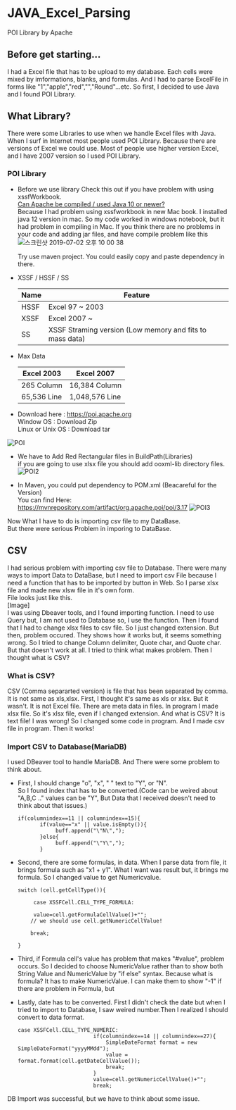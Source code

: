 # JAVA_Excel_Parsing
POI Library by Apache

## Before get starting...
I had a Excel file that has to be upload to my database. 
Each cells were mixed by  imformations, blanks,
 and formulas. And I had to parse ExcelFile in forms
  like "1","apple","red","","Round"...etc. So first, 
  I decided to use Java and I found POI Library.

## What Library?
There were some Libraries to use when 
we handle Excel files with Java. When I 
surf in Internet most people used POI Library. 
Because there are versions of Excel we could use. 
Most of people use higher version Excel, and I have 2007 version so I used POI Library. 

### POI Library
- Before we use library
    Check this out if you have problem with using xssfWorkbook.\
    [Can Apache be compiled / used Java 10 or newer?](https://poi.apache.org/help/faq.html#faq-java10)\
    Because I had problem using xssfworkbook in new Mac book. I installed java 12 version in mac. 
    So my code worked in windows notebook, but it had problem in compiling in Mac.
    If you think there are no problems in your code and adding jar files, and have compile problem like this
    ![스크린샷 2019-07-02 오후 10 00 38](https://user-images.githubusercontent.com/32008149/60514655-e5186a00-9d14-11e9-9f5a-eab1df34fae1.png)
    
    Try use maven project. You could easily copy and paste dependency in there.

- XSSF / HSSF / SS
  
  Name | Feature 
  ----- | ------      
  HSSF | Excel 97 ~ 2003
  XSSF | Excel 2007 ~
  SS   | XSSF Straming version (Low memory and fits to mass data)  
   
- Max Data

    Excel 2003 | Excel 2007 
    ----- | -----
    265 Column | 16,384 Column
    65,536 Line | 1,048,576 Line

- Download here : https://poi.apache.org \
Window OS : Download Zip\
Linux or Unix OS : Download tar

![POI](https://user-images.githubusercontent.com/32008149/60108008-dffe6c80-97a2-11e9-963f-7d87a7cf7d5a.PNG)

- We have to Add Red Rectangular files in BuildPath(Libraries)\
if you are going to use xlsx file you should add ooxml-lib directory files.
![POI2](https://user-images.githubusercontent.com/32008149/60109091-afb7cd80-97a4-11e9-99f9-56b4ec8a9a40.PNG)

- In Maven, you could put dependency to POM.xml (Beacareful for the Version)\
You can find Here: https://mvnrepository.com/artifact/org.apache.poi/poi/3.17
![POI3](https://user-images.githubusercontent.com/32008149/60109311-1937dc00-97a5-11e9-8ef5-db98598edaad.PNG)



Now What I have to do is importing csv file to my DataBase.\
But there were serious Problem in imporing to DataBase.

## CSV
I had serious problem with importing csv file to Database.
There were many ways to import Data to DataBase, but I need
 to import csv File because I need a function that has to be 
 imported by button in Web. So I parse xlsx file and made new 
 xlsw file in it's own form.  
File looks just like this.  
[Image]  
I was using Dbeaver tools, and I found importing function. 
I need to use Query but, I am not used to Database so, 
I use the function. Then I found that I had to change xlsx files 
to csv file. So I just changed extension. But then, problem occured.
They shows how it works but, it seems something wrong.
So I tried to change Column delimiter, Quote char, and Quote char. 
But that doesn't work at all. I tried to think what makes problem. 
Then I thought what is CSV?

### What is CSV?
CSV (Comma separarted version) is file that has been separated 
by comma. It is not same as xls,xlsx. First, I thought it's same 
as xls or xlsx. But it wasn't. It is not Excel file. There are meta 
data in files. In program I made xlsx file. So it's xlsx file, even 
if I changed extension. And what is CSV? It is text file! I was wrong! 
So I changed some code in program. And I made csv file in program. 
Then it works! 

### Import CSV to Database(MariaDB)
I used DBeaver tool to handle MariaDB. And There were some 
problem to think about. 
- First, I should change "o", "x", " " text to "Y", or "N".  
So I found index that has to be converted.(Code can be weired about "A,B,C .." values can be "Y", But Data that I 
received doesn't need to think about that issues.)
  ~~~
  if(columnindex==11 || columnindex==15){                   		 
         if(value=="x" || value.isEmpty()){
              buff.append("\"N\","); 
         }else{
              buff.append("\"Y\",");                 			
         } 
  ~~~
- Second, there are some formulas, in data. When I parse data from file, it brings formula such as "x1 + y1".
What I want was result but, it brings me formula. So I changed value to get Numericvalue. 
    ```
    switch (cell.getCellType()){  
    
         case XSSFCell.CELL_TYPE_FORMULA:                        
    
    	 value=cell.getFormulaCellValue()+"";
    	// we should use cell.getNumericCellValue!
    
    	break;
    		                        
    }
   ``` 
- Third, if Formula cell's value has problem that makes "#value", 
         problem occurs. So I decided to choose NumericValue rather than to 
         show both String Value and NumericValue by "if else" syntax. Because what is formula? It has to make
         NumericValue. I can make them to show "-1" if there are problem in Formula, but 
         
- Lastly, date has to be converted. First I didn't check the date but when I tried to import to Database, I saw weired number.Then
I realized I should convert to data format. 
    ```
    case XSSFCell.CELL_TYPE_NUMERIC:
                        	if(columnindex==14 || columnindex==27){
                        		SimpleDateFormat format = new SimpleDateFormat("yyyyMMdd");
                        		value = format.format(cell.getDateCellValue());
                        		break;
                        	}
                            value=cell.getNumericCellValue()+"";
                            break;

    ```         
DB Import was successful, but we have to think about some issue.

